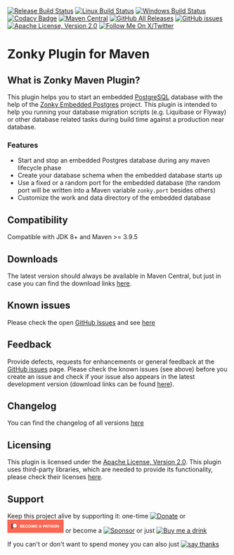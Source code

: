 [![Release Build Status](https://github.com/funfried/zonky-maven-plugin/actions/workflows/release_maven.yml/badge.svg)](https://github.com/funfried/zonky-maven-plugin/actions/workflows/release_maven.yml)
[![Linux Build Status](https://github.com/funfried/zonky-maven-plugin/actions/workflows/linux_maven.yml/badge.svg)](https://github.com/funfried/zonky-maven-plugin/actions/workflows/linux_maven.yml)
[![Windows Build Status](https://github.com/funfried/zonky-maven-plugin/actions/workflows/windows_maven.yml/badge.svg)](https://github.com/funfried/zonky-maven-plugin/actions/workflows/windows_maven.yml)
[![Codacy Badge](https://app.codacy.com/project/badge/Grade/45f6c8ab0e014809ba98276a709197f0)](https://www.codacy.com/gh/funfried/zonky-maven-plugin/dashboard?utm_source=github.com&amp;utm_medium=referral&amp;utm_content=funfried/zonky-maven-plugin&amp;utm_campaign=Badge_Grade)
[![Maven Central](https://img.shields.io/maven-central/v/de.funfried.maven.plugins/zonky-maven-plugin)](https://repo1.maven.org/maven2/de/funfried/maven/plugins/zonky-maven-plugin/)
[![GitHub All Releases](https://img.shields.io/github/downloads/funfried/zonky-maven-plugin/total)](https://github.com/funfried/zonky-maven-plugin/releases)
[![GitHub issues](https://img.shields.io/github/issues/funfried/zonky-maven-plugin)](https://github.com/funfried/zonky-maven-plugin/issues)
[![Apache License, Version 2.0](https://img.shields.io/github/license/funfried/zonky-maven-plugin)](http://funfried.github.io/zonky-maven-plugin/licenses.html)
[![Follow Me On X/Twitter](https://img.shields.io/twitter/follow/funfried84?style=social)](https://twitter.com/funfried84)

Zonky Plugin for Maven
================================================

What is Zonky Maven Plugin?
----------------------------------------------------
This plugin helps you to start an embedded [PostgreSQL](https://www.postgresql.org/) database with the help of the [Zonky Embedded Postgres](https://github.com/zonkyio/embedded-postgres) project.
This plugin is intended to help you running your database migration scripts (e.g. Liquibase or Flyway) or other database related tasks during build time against a production near database.

### Features
*   Start and stop an embedded Postgres database during any maven lifecycle phase
*   Create your database schema when the embedded database starts up
*   Use a fixed or a random port for the embedded database (the random port will be written into a Maven variable `zonky.port` besides others)
*   Customize the work and data directory of the embedded database

Compatibility
-------------
Compatible with JDK 8+ and Maven >= 3.9.5

Downloads
---------
The latest version should always be available in Maven Central, but just in case you can find the download links [here](http://funfried.github.io/zonky-maven-plugin/downloads.html).

Known issues
------------
Please check the open [GitHub Issues](/../../issues) and see [here](http://funfried.github.io/zonky-maven-plugin/known_issues.html)

Feedback
--------
Provide defects, requests for enhancements or general feedback at the [GitHub issues](/../../issues) page.
Please check the known issues (see above) before you create an issue and check if your issue also appears in the latest development version (download links can be found [here](http://funfried.github.io/zonky-maven-plugin/downloads.html)).

Changelog
---------
You can find the changelog of all versions [here](http://funfried.github.io/zonky-maven-plugin/changes-report.html)

Licensing
---------
This plugin is licensed under the [Apache License, Version 2.0](http://funfried.github.io/zonky-maven-plugin/licenses.html).
This plugin uses third-party libraries, which are needed to provide its functionality, please check their licenses [here](https://funfried.github.io/zonky-maven-plugin/dependencies.html).

Support
---------
Keep this project alive by supporting it:
one-time [![Donate](https://www.paypalobjects.com/en_US/i/btn/btn_donate_SM.gif)](https://www.paypal.com/cgi-bin/webscr?cmd=_s-xclick&hosted_button_id=926F5XBCTK2LQ&source=url) or [![Patreon!](/src/site/resources/imgs/logos/become_a_patron_button.png)](https://www.patreon.com/funfried) or become a [![Sponsor](https://img.shields.io/static/v1?label=Sponsor&message=%E2%9D%A4&logo=GitHub&color=%23fe8e86)](https://github.com/sponsors/funfried) or just [![Buy me a drink](https://img.buymeacoffee.com/button-api/?text=Buy%20me%20a%20drink&emoji=%F0%9F%A5%83&slug=funfried&button_colour=5F7FFF&font_colour=ffffff&font_family=Cookie&outline_colour=000000&coffee_colour=FFDD00)](https://www.buymeacoffee.com/funfried)

If you can't or don't want to spend money you can also just [![say thanks](https://img.shields.io/static/v1?label=say&message=thanks&color=green&style=for-the-badge&logo=handshake)](https://saythanks.io/to/funfried)
